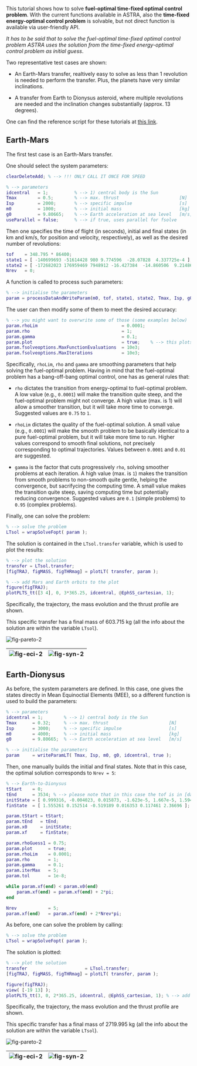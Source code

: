 This tutorial shows how to solve **fuel-optimal time-fixed optimal control problem**. With the current functions available in ASTRA, also the **time-fixed energy-optimal control problem** is solvable, but not direct function is available via user-friendly API.

*It has to be said that to solve the fuel-optimal time-fixed optimal control problem ASTRA uses the solution from the time-fixed energy-optimal control problem as initial guess*.

Two representative test cases are shown:

- An Earth-Mars transfer, realtively easy to solve as less than 1 revolution is needed to perform the transfer. Plus, the planets have very similar inclinations.

- A transfer from Earth to Dionysus asteroid, where multiple revolutions are needed and the inclination changes substantially (approx. 13 degrees).

One can find the reference script for these tutorials at [this link](https://github.com/andreabellome/astra/blob/main/low_thrust_trajectories.m).

## Earth-Mars

The first test case is an Earth-Mars transfer.

One should select the system parameters:

```matlab
clearDeleteAdd; % --> !!! ONLY CALL IT ONCE FOR SPEED

% --> parameters
idcentral   = 1;          % --> 1) central body is the Sun
Tmax        = 0.5;        % --> max. thrust                       [N]
Isp         = 2000;       % --> specific impulse                  [s]
m0          = 1000;       % --> initial mass                      [kg]           
g0          = 9.80665;    % --> Earth acceleration at sea level   [m/s]
useParallel = false;      % --> if true, uses parallel for fsolve
```

Then one specifies the time of flight (in seconds), initial and final states (in km and km/s, for position and velocity, respectively), as well as the desired number of revolutions:

```matlab
tof    = 348.795 * 86400;                                                       % --> time of flight [sec]
state1 = [ -140699693 -51614428 980 9.774596  -28.07828  4.337725e-4 ];         % --> initial state [km],[km/s]
state2 = [ -172682023 176959469 7948912 -16.427384  -14.860506  9.21486e-4 ];   % --> final state [km],[km/s]
Nrev   = 0;                                                                     % --> number of revolutions
```

A function is called to process such parameters:

```matlab
% --> initialise the parameters
param = processDataAndWriteParam(m0, tof, state1, state2, Tmax, Isp, g0, Nrev, idcentral, useParallel);
```

The user can then modify some of them to meet the desired accuracy:

```matlab
% --> you might want to overwrite some of those (some examples below)
param.rhoLim                                = 0.0001;
param.rho                                   = 1;
param.gamma                                 = 0.1;
param.plot                                  = true;    % --> this plots the thrust evolution over time for different rho (default is false)
param.fsolveoptions.MaxFunctionEvaluations  = 10e3;
param.fsolveoptions.MaxIterations           = 10e3;
```

Specifically, ```rhoLim```, ```rho``` and ```gamma``` are smoothing parameters that help solving the fuel-optimal problem. Having in mind that the fuel-optimal problem has a bang-off-bang optimal control, one has as general rules that:

- ```rho``` dictates the transition from energy-optimal to fuel-optimal problem. A low value (e.g., ```0.0001```) will make the transition quite steep, and the fuel-optimal problem might not converge. A high value (max. is 1) will allow a smoother transition, but it will take more time to converge. Suggested values are ```0.75``` to ```1```.

- ```rhoLim``` dictates the quality of the fuel-optimal solution. A small value (e.g., ```0.0001```) will make the smooth problem to be basically identical to a pure fuel-optimal problem, but it will take more time to run. Higher values correspond to smooth final solutions, not precisely corresponding to optimal trajectories. Values between ```0.0001``` and ```0.01``` are suggested.

- ```gamma``` is the factor that cuts progressively ```rho```, solving smoother problems at each iteration. A high value (max. is ```1```) makes the transition from smooth problems to non-smooth quite gentle, helping the convergence, but sacrifycing the computing time. A small value makes the transition quite steep, saving computing time but potentially reducing convergence. Suggested values are ```0.1``` (simple problems) to ```0.95``` (complex problems).

Finally, one can solve the problem:

```matlab
% --> solve the problem
LTsol = wrapSolveFopt( param );
```

The solution is contained in the ```LTsol.transfer``` variable, which is used to plot the results:

```matlab
% --> plot the solution
transfer = LTsol.transfer;
[figTRAJ, figMASS, figTHRmag] = plotLT( transfer, param );

% --> add Mars and Earth orbits to the plot
figure(figTRAJ);
plotPLTS_tt([3 4], 0, 3*365.25, idcentral, @EphSS_cartesian, 1);
```

Specifically, the trajectory, the mass evolution and the thrust profile are shown.

This specific transfer has a final mass of 603.715 kg (all the info about the solution are within the variable ```LTsol```).

![fig-pareto-2](./img/lt_traj/traj_lt_earth_mars.png)


| ![fig-eci-2](./img/lt_traj/mass_lt_earth_mars.png) | ![fig-syn-2](./img/lt_traj/thrust_lt_earth_mars.png) |
|:--------------------------------------------:|:--------------------------------------------:|


## Earth-Dionysus

As before, the system parameters are defined. In this case, one gives the states directly in Mean Equinoctial Elements (MEE), so a different function is used to build the parameters:

```matlab
% --> parameters
idcentral = 1;        % --> 1) central body is the Sun
Tmax      = 0.32;     % --> max. thrust                       [N]
Isp       = 3000;     % --> specific impulse                  [s]
m0        = 4000;     % --> initial mass                      [kg]          
g0        = 9.80665;  % --> Earth acceleration at sea level   [m/s]

% --> initialise the parameters
param     = writeParamLT( Tmax, Isp, m0, g0, idcentral, true );
```

Then, one manually builds the initial and final states. Note that in this case, the optimal solution corresponds to ```Nrev = 5```:

```matlab
% --> Earth-to-Dionysus
tStart    = 0;
tEnd      = 3534; % --> please note that in this case the tof is in [days] as this is already scaled!!!
initState = [ 0.999316, -0.004023, 0.015873, -1.623e-5, 1.667e-5, 1.59491 ];
finState  = [ 1.555261 0.152514 -0.519189 0.016353 0.117461 2.36696 ];

param.tStart = tStart;
param.tEnd   = tEnd;
param.x0     = initState;
param.xf     = finState;

param.rhoGuess1 = 0.75;
param.plot      = true;
param.rhoLim    = 0.0001;
param.rho       = 1;
param.gamma     = 0.1;
param.iterMax   = 5;
param.tol       = 1e-8;

while param.xf(end) < param.x0(end)
    param.xf(end) = param.xf(end) + 2*pi;
end

Nrev            = 5;
param.xf(end)   = param.xf(end) + 2*Nrev*pi;
```

As before, one can solve the problem by calling:

```matlab
% --> solve the problem
LTsol = wrapSolveFopt( param );
```

The solution is plotted:

```matlab
% --> plot the solution
transfer                      = LTsol.transfer;
[figTRAJ, figMASS, figTHRmag] = plotLT( transfer, param );

figure(figTRAJ);
view( [-19 13] );
plotPLTS_tt(3, 0, 2*365.25, idcentral, @EphSS_cartesian, 1); % --> add Earth orbit to the plot
```

Specifically, the trajectory, the mass evolution and the thrust profile are shown.

This specific transfer has a final mass of 2719.995 kg (all the info about the solution are within the variable ```LTsol```).

![fig-pareto-2](./img/lt_traj/traj_dionysus.png)


| ![fig-eci-2](./img/lt_traj/earth_dionysus_mass.png) | ![fig-syn-2](./img/lt_traj/earth_dionysus_thrust.png) |
|:--------------------------------------------:|:--------------------------------------------:|



